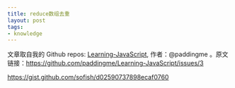 ```yaml
---
title: reduce数组去重
layout: post
tags:
- knowledge
---
```



 文章取自我的 Github  repos: [Learning-JavaScript](https://github.com/paddingme/Learning-JavaScript), 作者：@paddingme 。原文链接：https://github.com/paddingme/Learning-JavaScript/issues/3

https://gist.github.com/sofish/d02590737898ecaf0760